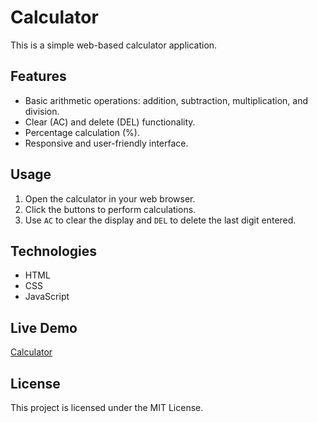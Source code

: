# Calculator

This is a simple web-based calculator application.

## Features
- Basic arithmetic operations: addition, subtraction, multiplication, and division.
- Clear (AC) and delete (DEL) functionality.
- Percentage calculation (%).
- Responsive and user-friendly interface.

## Usage
1. Open the calculator in your web browser.
2. Click the buttons to perform calculations.
3. Use `AC` to clear the display and `DEL` to delete the last digit entered.

## Technologies
- HTML
- CSS
- JavaScript

## Live Demo
[Calculator](https://bidishachatterjee2024.github.io/Digital-Calculator/)

## License
This project is licensed under the MIT License.
